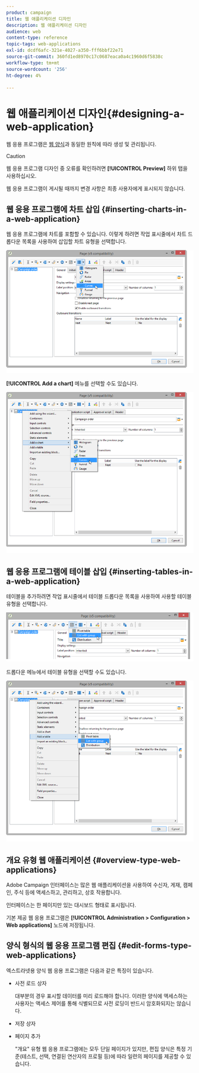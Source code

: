```yaml
---
product: campaign
title: 웹 애플리케이션 디자인
description: 웹 애플리케이션 디자인
audience: web
content-type: reference
topic-tags: web-applications
exl-id: dcdf6afc-321e-4027-a350-fff6bbf22e71
source-git-commit: 360fd1ed8970c17c0687eaca0a4c1960d6f5838c
workflow-type: tm+mt
source-wordcount: '256'
ht-degree: 4%

---
```


# 웹 애플리케이션 디자인{#designing-a-web-application}

웹 응용 프로그램은 [웹 양식](about-web-forms.md)과 동일한 원칙에 따라 생성 및 관리됩니다.

>[!CAUTION]
>
>웹 응용 프로그램 디자인 중 오류를 확인하려면 **[!UICONTROL Preview]** 하위 탭을 사용하십시오.
>
>웹 응용 프로그램이 게시될 때까지 변경 사항은 최종 사용자에게 표시되지 않습니다.

## 웹 응용 프로그램에 차트 삽입 {#inserting-charts-in-a-web-application}

웹 응용 프로그램에 차트를 포함할 수 있습니다. 이렇게 하려면 작업 표시줄에서 차트 드롭다운 목록을 사용하여 삽입할 차트 유형을 선택합니다.

![](assets/s_ncs_admin_webapps_bar_graph.png)

**[!UICONTROL Add a chart]** 메뉴를 선택할 수도 있습니다.

![](assets/s_ncs_admin_webapps_graph.png)

## 웹 응용 프로그램에 테이블 삽입 {#inserting-tables-in-a-web-application}

테이블을 추가하려면 작업 표시줄에서 테이블 드롭다운 목록을 사용하여 사용할 테이블 유형을 선택합니다.

![](assets/s_ncs_admin_webapps_bar_table.png)

드롭다운 메뉴에서 테이블 유형을 선택할 수도 있습니다.

![](assets/s_ncs_admin_webapps_table.png)

## 개요 유형 웹 애플리케이션 {#overview-type-web-applications}

Adobe Campaign 인터페이스는 많은 웹 애플리케이션을 사용하여 수신자, 게재, 캠페인, 주식 등에 액세스하고, 관리하고, 상호 작용합니다.

인터페이스는 한 페이지만 있는 대시보드 형태로 표시됩니다.

기본 제공 웹 응용 프로그램은 **[!UICONTROL Administration > Configuration > Web applications]** 노드에 저장됩니다.

## 양식 형식의 웹 응용 프로그램 편집 {#edit-forms-type-web-applications}

엑스트라넷용 양식 웹 응용 프로그램은 다음과 같은 특징이 있습니다.

* 사전 로드 상자

   대부분의 경우 표시할 데이터를 미리 로드해야 합니다. 이러한 양식에 액세스하는 사용자는 액세스 제어를 통해 식별되므로 사전 로딩이 반드시 암호화되지는 않습니다.

* 저장 상자
* 페이지 추가

   &quot;개요&quot; 유형 웹 응용 프로그램에는 모두 단일 페이지가 있지만, 편집 양식은 특정 기준(테스트, 선택, 연결된 연산자의 프로필 등)에 따라 일련의 페이지를 제공할 수 있습니다.

